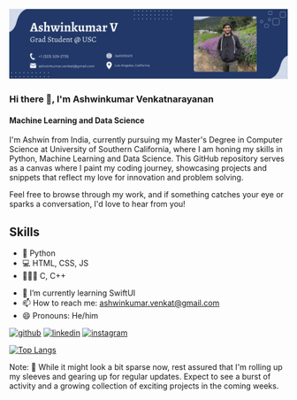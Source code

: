 ![Machine Learning and Data Science](https://github.com/ash010413/ash010413/blob/main/banner.png)

### Hi there 👋, I'm Ashwinkumar Venkatnarayanan
#### Machine Learning and Data Science


I'm Ashwin from India, currently pursuing my Master's Degree in Computer Science at University of Southern California, where I am honing my skills in Python, Machine Learning and Data Science. This GitHub repository serves as a canvas where I paint my coding journey, showcasing projects and snippets that reflect my love for innovation and problem solving.

Feel free to browse through my work, and if something catches your eye or sparks a conversation, I'd love to hear from you!

## Skills
* 🐍 Python
* 💻 HTML, CSS, JS
* 👨🏻‍💻 C, C++

- 🌱 I’m currently learning SwiftUI 
- 📫 How to reach me: ashwinkumar.venkat@gmail.com 
- 😄 Pronouns: He/him 


[<img src='https://cdn.jsdelivr.net/npm/simple-icons@3.0.1/icons/github.svg' alt='github' height='40'>](https://github.com/ash010413)  [<img src='https://cdn.jsdelivr.net/npm/simple-icons@3.0.1/icons/linkedin.svg' alt='linkedin' height='40'>](https://www.linkedin.com/in/ashwinkumar-v130401/)  [<img src='https://cdn.jsdelivr.net/npm/simple-icons@3.0.1/icons/instagram.svg' alt='instagram' height='40'>](https://www.instagram.com/_ash.1304_/)  

[![Top Langs](https://github-readme-stats.vercel.app/api/top-langs/?username=ash010413)](https://github.com/anuraghazra/github-readme-stats)

Note: 🚧 While it might look a bit sparse now, rest assured that I'm rolling up my sleeves and gearing up for regular updates. Expect to see a burst of activity and a growing collection of exciting projects in the coming weeks.
